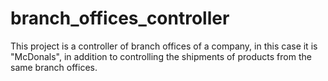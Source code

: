 # branch_offices_controller
This project is a controller of branch offices of a company, in this case it is "McDonals", in addition to controlling the shipments of products from the same branch offices.
